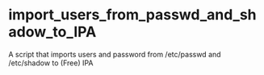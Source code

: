 # import_users_from_passwd_and_shadow_to_IPA
A script that imports users and password from /etc/passwd and /etc/shadow to (Free) IPA 
